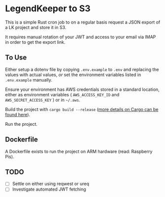 # LegendKeeper to S3

This is a simple Rust cron job to on a regular basis request a JSON export of a LK project and store it in S3.

It requires manual rotation of your JWT and access to your email via IMAP in order to get the export link.

## To Use

Either setup a dotenv file by copying `.env.example` to `.env` and replacing the values with actual values, _or_ set the environment variables listed in `.env.example` manually.

Ensure your environment has AWS credentials stored in a standard location, either as environment variables ( `AWS_ACCESS_KEY_ID` and `AWS_SECRET_ACCESS_KEY` ) or in `~/.aws`.

Build the project with `cargo build --release` ([more details on Cargo can be found here](https://doc.rust-lang.org/cargo/)).

Run the project.

## Dockerfile

A Dockerfile exists to run the project on ARM hardware (read: Raspberry Pis).

## TODO

- [ ] Settle on either using reqwest or ureq
- [ ] Investigate automated JWT fetching
